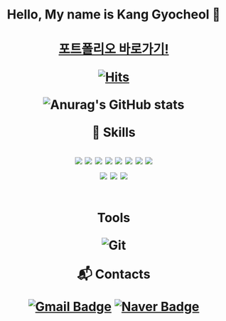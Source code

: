 <div align="center"> 
<h1>Hello, My name is Kang Gyocheol 👋<h1>

[포트폴리오 바로가기!](https://sky-haumea-606.notion.site/3fd5000c4c9e4ab2bf59702607e946f4?pvs=4)


[![Hits](https://hits.seeyoufarm.com/api/count/incr/badge.svg?url=https%3A%2F%2Fgithub.com%2Fgyocheol&count_bg=%23CACACA&title_bg=%23555555&icon=&icon_color=%23E7E7E7&title=hits&edge_flat=false)](https://hits.seeyoufarm.com)

![Anurag's GitHub stats](https://github-readme-stats.vercel.app/api?username=gyocheol&show_icons=true&theme=radical&card_width=1000)<br>

<b>💪 Skills</b>

<div>
	<img src="https://img.shields.io/badge/Java-5382a1?style=flat&logo=java&logoColor=white" />
	<img src="https://img.shields.io/badge/springboot-6DB33F?style=flat&logo=springboot&logoColor=white" />
  	<img src="https://img.shields.io/badge/springsecurity-6DB33F?style=flat&logo=springsecurity&logoColor=white" />
	<img src="https://img.shields.io/badge/docker-2496ED?style=flat&logo=docker&logoColor=white" />
	<img src="https://img.shields.io/badge/Amazon AWS-232F3E?style=flat&logo=Amazon AWS&logoColor=white" />
	<img src="https://img.shields.io/badge/jenkins-D24939?style=flat&logo=jenkins&logoColor=white" />
	<img src="https://img.shields.io/badge/mysql-4479A1?style=flat&logo=mysql&logoColor=white" />
	<img src="https://img.shields.io/badge/JWT-4479A1?style=flat&logo=jwt&logoColor=white" />
</div>
<div>
	<img src="https://img.shields.io/badge/amazons3-569A31?style=flat&logo=amazons3&logoColor=white" />
	<img src="https://img.shields.io/badge/mongodb-47A248?style=flat&logo=mongodb&logoColor=white" />
	<img src="https://img.shields.io/badge/python-3776AB?style=flat&logo=python&logoColor=white" />
</div>
<br>

<b>Tools</b>

![Git](https://img.shields.io/badge/Git-F05032.svg?&style=for-the-badge&logo=Git&logoColor=white)

<b> :mailbox_with_mail: Contacts</b>

[![Gmail Badge](https://img.shields.io/badge/Gmail-d14836?style=flat-square&logo=Gmail&logoColor=white&link=mailto:kys04171@gmail.com)](mailto:kys04171@gmail.com)
[![Naver Badge](https://img.shields.io/badge/Naver-03C75A?style=flat-square&logo=Naver&logoColor=white&link=mailto:kys04171@naver.com)](mailto:kys04171@naver.com)
</div>
